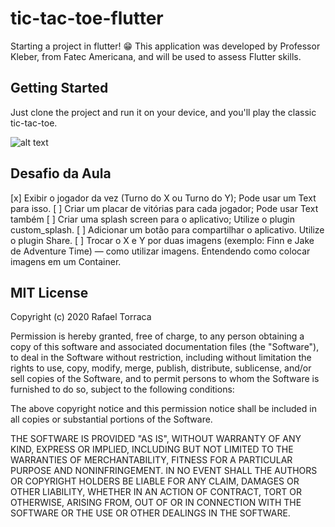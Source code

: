 # tic-tac-toe-flutter

Starting a project in flutter! 😁
This application was developed by Professor Kleber, 
from Fatec Americana, and will be used to assess Flutter skills.

## Getting Started

Just clone the project and run it on your device, and you'll play the classic tic-tac-toe.

![alt text](https://github.com/rafael-torraca/tictactoe-flutter/blob/main/app.png?raw=true)

## Desafio da Aula

[x] Exibir o jogador da vez (Turno do X ou Turno do Y); Pode usar um Text para isso.
[ ] Criar um placar de vitórias para cada jogador; Pode usar Text também
[ ] Criar uma splash screen para o aplicativo; Utilize o plugin custom_splash.
[ ] Adicionar um botão para compartilhar o aplicativo. Utilize o plugin Share.
[ ] Trocar o X e Y por duas imagens (exemplo: Finn e Jake de Adventure Time) — como utilizar imagens. Entendendo como colocar imagens em um Container.

## MIT License

Copyright (c) 2020 Rafael Torraca

Permission is hereby granted, free of charge, to any person obtaining a copy
of this software and associated documentation files (the "Software"), to deal
in the Software without restriction, including without limitation the rights
to use, copy, modify, merge, publish, distribute, sublicense, and/or sell
copies of the Software, and to permit persons to whom the Software is
furnished to do so, subject to the following conditions:

The above copyright notice and this permission notice shall be included in all
copies or substantial portions of the Software.

THE SOFTWARE IS PROVIDED "AS IS", WITHOUT WARRANTY OF ANY KIND, EXPRESS OR
IMPLIED, INCLUDING BUT NOT LIMITED TO THE WARRANTIES OF MERCHANTABILITY,
FITNESS FOR A PARTICULAR PURPOSE AND NONINFRINGEMENT. IN NO EVENT SHALL THE
AUTHORS OR COPYRIGHT HOLDERS BE LIABLE FOR ANY CLAIM, DAMAGES OR OTHER
LIABILITY, WHETHER IN AN ACTION OF CONTRACT, TORT OR OTHERWISE, ARISING FROM,
OUT OF OR IN CONNECTION WITH THE SOFTWARE OR THE USE OR OTHER DEALINGS IN THE
SOFTWARE.
